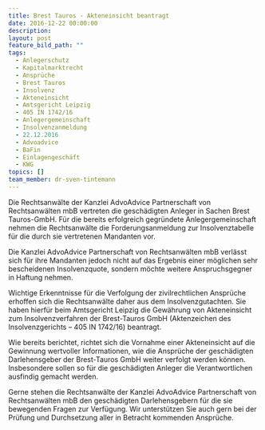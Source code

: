 ```yaml
---
title: Brest Tauros - Akteneinsicht beantragt
date: 2016-12-22 00:00:00
description:
layout: post
feature_bild_path: ""
tags:
  - Anlegerschutz
  - Kapitalmarktrecht
  - Ansprüche
  - Brest Tauros
  - Insolvenz
  - Akteneinsicht
  - Amtsgericht Leipzig
  - 405 IN 1742/16
  - Anlegergemeinschaft
  - Insolvenzanmeldung
  - 22.12.2016
  - Advoadvice
  - BaFin
  - Einlagengeschäft
  - KWG
topics: []
team_member: dr-sven-tintemann
---
```



Die Rechtsanwälte der Kanzlei AdvoAdvice Partnerschaft von Rechtsanwälten mbB vertreten die geschädigten Anleger in Sachen Brest Tauros-GmbH. Für die bereits erfolgreich gegründete Anlegergemeinschaft nehmen die Rechtsanwälte die Forderungsanmeldung zur Insolvenztabelle für die durch sie vertretenen Mandanten vor.

Die Kanzlei AdvoAdvice Partnerschaft von Rechtsanwälten mbB verlässt sich für ihre Mandanten jedoch nicht auf das Ergebnis einer möglichen sehr bescheidenen Insolvenzquote, sondern möchte weitere Anspruchsgegner in Haftung nehmen.

Wichtige Erkenntnisse für die Verfolgung der zivilrechtlichen Ansprüche erhoffen sich die Rechtsanwälte daher aus dem Insolvenzgutachten. Sie haben hierfür beim Amtsgericht Leipzig die Gewährung von Akteneinsicht zum Insolvenzverfahren der Brest-Tauros GmbH (Aktenzeichen des Insolvenzgerichts – 405 IN 1742/16) beantragt.

Wie bereits berichtet, richtet sich die Vornahme einer Akteneinsicht auf die Gewinnung wertvoller Informationen, wie die Ansprüche der geschädigten Darlehensgeber der Brest-Tauros GmbH weiter verfolgt werden können. Insbesondere sollen so für die geschädigten Anleger die Verantwortlichen ausfindig gemacht werden.

Gerne stehen die Rechtsanwälte der Kanzlei AdvoAdvice Partnerschaft von Rechtsanwälten mbB den geschädigten Darlehensgebern für die sie bewegenden Fragen zur Verfügung. Wir unterstützen Sie auch gern bei der Prüfung und Durchsetzung aller in Betracht kommenden Ansprüche.